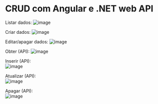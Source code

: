 # CRUD com Angular e .NET web API

Listar dados:
![image](https://github.com/GustavoYM01/crud_angular_dotnet_webAPI/assets/69603394/851f4e01-4ba1-4f2d-9184-e4d2e549b8ad)

Criar dados:
![image](https://github.com/GustavoYM01/crud_angular_dotnet_webAPI/assets/69603394/6bc68c1f-5742-4933-be64-4ca509eb8353)

Editar/apagar dados:
![image](https://github.com/GustavoYM01/crud_angular_dotnet_webAPI/assets/69603394/e160b444-c671-4a93-8534-fcfd62ef40cb)

Obter (API):
![image](https://github.com/GustavoYM01/crud_angular_dotnet_webAPI/assets/69603394/8789d997-890c-4e87-8536-556446e4bc38)

Inserir (API): <br>
![image](https://github.com/GustavoYM01/crud_angular_dotnet_webAPI/assets/69603394/ac5f81d1-6ad0-4407-b707-c03fdb7b2c5c)

Atualizar (API): <br>
![image](https://github.com/GustavoYM01/crud_angular_dotnet_webAPI/assets/69603394/be9dafe8-c60f-49fc-80e7-86fdd7862805)

Apagar (API): <br>
![image](https://github.com/GustavoYM01/crud_angular_dotnet_webAPI/assets/69603394/539bb415-82ca-41f9-818d-a94e8eacdf31)
